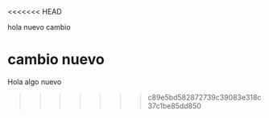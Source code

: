 <<<<<<< HEAD

hola nuevo cambio

cambio nuevo
=======
Hola
algo nuevo
>>>>>>> c89e5bd582872739c39083e318c37c1be85dd850
